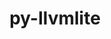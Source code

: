 ---
title: "py-llvmlite"
layout: cache
categories: [package, develop-2024-12-01]
meta: {"versions": ["0.41.1"], "compilers": ["gcc@=11.4.0", "gcc@=9.4.0", "oneapi@=2024.2.1"], "oss": ["ubuntu20.04", "ubuntu22.04"], "platforms": ["linux"], "targets": ["neoverse_v1", "ppc64le", "x86_64_v3"], "stacks": ["e4s", "e4s-neoverse_v1", "e4s-oneapi", "e4s-power", "root"], "num_specs": 8, "num_specs_by_stack": {"root": 8, "e4s-power": 2, "e4s-neoverse_v1": 2, "e4s": 2, "e4s-oneapi": 2}}
spec_details: [{"hash": "advcvyjw2f5dj362eu2tvii72y7ieqbm", "compiler": "gcc@=9.4.0", "versions": ["0.41.1"], "os": "ubuntu20.04", "platform": "linux", "target": "ppc64le", "variants": ["build_system=python_pip"], "stacks": ["root", "e4s-power"], "size": "-", "tarball": "https://binaries.spack.io/develop-2024-12-01/build_cache/linux-ubuntu20.04-ppc64le/gcc-9.4.0/py-llvmlite-0.41.1/linux-ubuntu20.04-ppc64le-gcc-9.4.0-py-llvmlite-0.41.1-advcvyjw2f5dj362eu2tvii72y7ieqbm.spack"}, {"hash": "zecyd34n5njyyyiq4cx2thjeiuvmtdpe", "compiler": "gcc@=9.4.0", "versions": ["0.41.1"], "os": "ubuntu20.04", "platform": "linux", "target": "ppc64le", "variants": ["build_system=python_pip"], "stacks": ["root", "e4s-power"], "size": "-", "tarball": "https://binaries.spack.io/develop-2024-12-01/build_cache/linux-ubuntu20.04-ppc64le/gcc-9.4.0/py-llvmlite-0.41.1/linux-ubuntu20.04-ppc64le-gcc-9.4.0-py-llvmlite-0.41.1-zecyd34n5njyyyiq4cx2thjeiuvmtdpe.spack"}, {"hash": "u4fpiuvaw4jlgd2cv7nerxshybwzst5q", "compiler": "gcc@=11.4.0", "versions": ["0.41.1"], "os": "ubuntu22.04", "platform": "linux", "target": "neoverse_v1", "variants": ["build_system=python_pip"], "stacks": ["root", "e4s-neoverse_v1"], "size": "-", "tarball": "https://binaries.spack.io/develop-2024-12-01/build_cache/linux-ubuntu22.04-neoverse_v1/gcc-11.4.0/py-llvmlite-0.41.1/linux-ubuntu22.04-neoverse_v1-gcc-11.4.0-py-llvmlite-0.41.1-u4fpiuvaw4jlgd2cv7nerxshybwzst5q.spack"}, {"hash": "yfebrb32pa5omsp6h7oxrosnd3hjvye3", "compiler": "gcc@=11.4.0", "versions": ["0.41.1"], "os": "ubuntu22.04", "platform": "linux", "target": "neoverse_v1", "variants": ["build_system=python_pip"], "stacks": ["root", "e4s-neoverse_v1"], "size": "-", "tarball": "https://binaries.spack.io/develop-2024-12-01/build_cache/linux-ubuntu22.04-neoverse_v1/gcc-11.4.0/py-llvmlite-0.41.1/linux-ubuntu22.04-neoverse_v1-gcc-11.4.0-py-llvmlite-0.41.1-yfebrb32pa5omsp6h7oxrosnd3hjvye3.spack"}, {"hash": "kzgbtakioteqdpvvay72prramwpco4vu", "compiler": "gcc@=11.4.0", "versions": ["0.41.1"], "os": "ubuntu22.04", "platform": "linux", "target": "x86_64_v3", "variants": ["build_system=python_pip"], "stacks": ["root", "e4s"], "size": "-", "tarball": "https://binaries.spack.io/develop-2024-12-01/build_cache/linux-ubuntu22.04-x86_64_v3/gcc-11.4.0/py-llvmlite-0.41.1/linux-ubuntu22.04-x86_64_v3-gcc-11.4.0-py-llvmlite-0.41.1-kzgbtakioteqdpvvay72prramwpco4vu.spack"}, {"hash": "xhidpcnw2qcl47m4gfy2owfwl7boao5i", "compiler": "gcc@=11.4.0", "versions": ["0.41.1"], "os": "ubuntu22.04", "platform": "linux", "target": "x86_64_v3", "variants": ["build_system=python_pip"], "stacks": ["root", "e4s"], "size": "-", "tarball": "https://binaries.spack.io/develop-2024-12-01/build_cache/linux-ubuntu22.04-x86_64_v3/gcc-11.4.0/py-llvmlite-0.41.1/linux-ubuntu22.04-x86_64_v3-gcc-11.4.0-py-llvmlite-0.41.1-xhidpcnw2qcl47m4gfy2owfwl7boao5i.spack"}, {"hash": "f2ihzy4iigcuyk4tmg54qzcrf3n47lyj", "compiler": "oneapi@=2024.2.1", "versions": ["0.41.1"], "os": "ubuntu22.04", "platform": "linux", "target": "x86_64_v3", "variants": ["build_system=python_pip"], "stacks": ["e4s-oneapi", "root"], "size": "-", "tarball": "https://binaries.spack.io/develop-2024-12-01/build_cache/linux-ubuntu22.04-x86_64_v3/oneapi-2024.2.1/py-llvmlite-0.41.1/linux-ubuntu22.04-x86_64_v3-oneapi-2024.2.1-py-llvmlite-0.41.1-f2ihzy4iigcuyk4tmg54qzcrf3n47lyj.spack"}, {"hash": "gu65edm7eh35quq6zfn3hfveo3wzml27", "compiler": "oneapi@=2024.2.1", "versions": ["0.41.1"], "os": "ubuntu22.04", "platform": "linux", "target": "x86_64_v3", "variants": ["build_system=python_pip"], "stacks": ["e4s-oneapi", "root"], "size": "-", "tarball": "https://binaries.spack.io/develop-2024-12-01/build_cache/linux-ubuntu22.04-x86_64_v3/oneapi-2024.2.1/py-llvmlite-0.41.1/linux-ubuntu22.04-x86_64_v3-oneapi-2024.2.1-py-llvmlite-0.41.1-gu65edm7eh35quq6zfn3hfveo3wzml27.spack"}]
---